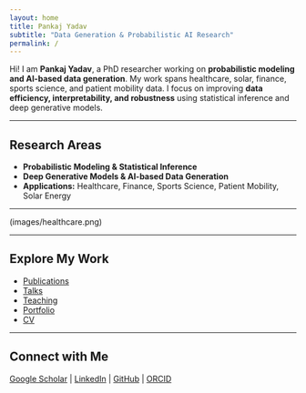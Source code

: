 ```yaml
---
layout: home
title: Pankaj Yadav
subtitle: "Data Generation & Probabilistic AI Research"
permalink: /
---
```


Hi! I am **Pankaj Yadav**, a PhD researcher working on **probabilistic modeling and AI-based data generation**. My work spans healthcare, solar, finance, sports science, and patient mobility data. I focus on improving **data efficiency, interpretability, and robustness** using statistical inference and deep generative models.

---

## Research Areas
- **Probabilistic Modeling & Statistical Inference**
- **Deep Generative Models & AI-based Data Generation**
- **Applications:** Healthcare, Finance, Sports Science, Patient Mobility, Solar Energy

---

(images/healthcare.png)


---

## Explore My Work
- [Publications](/publications)  
- [Talks](/talks)  
- [Teaching](/teaching)  
- [Portfolio](/portfolio)  
- [CV](/cv)

---

## Connect with Me
[Google Scholar](https://scholar.google.co.in/citations?hl=en&user=ejZNgHgAAAAJ) | 
[LinkedIn](https://www.linkedin.com/in/pankaj-yadav-867a40200/) | 
[GitHub](https://github.com/pankajyadav) | 
[ORCID](https://orcid.org/0009-0009-1437-5659?lang=en)

